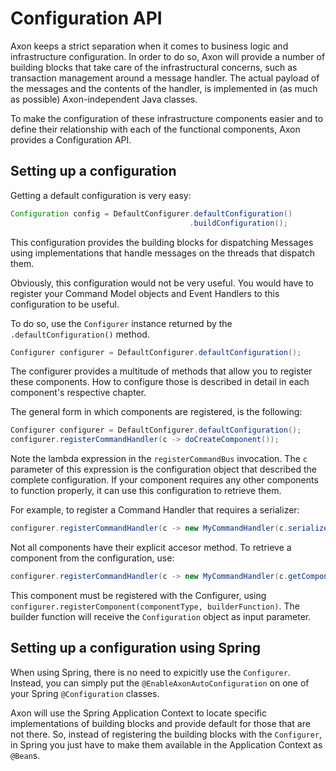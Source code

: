 Configuration API
=================

Axon keeps a strict separation when it comes to business logic and infrastructure configuration. In order to do so, Axon will provide a number of building blocks that take care of the infrastructural concerns, such as transaction management around a message handler. The actual payload of the messages and the contents of the handler, is implemented in (as much as possible) Axon-independent Java classes.

To make the configuration of these infrastructure components easier and to define their relationship with each of the functional components, Axon provides a Configuration API.

Setting up a configuration
--------------------------

Getting a default configuration is very easy:

``` java
Configuration config = DefaultConfigurer.defaultConfiguration()
                                        .buildConfiguration();
```

This configuration provides the building blocks for dispatching Messages using implementations that handle messages on the threads that dispatch them.

Obviously, this configuration would not be very useful. You would have to register your Command Model objects and Event Handlers to this configuration to be useful.

To do so, use the `Configurer` instance returned by the `.defaultConfiguration()` method.

``` java
Configurer configurer = DefaultConfigurer.defaultConfiguration();
```

The configurer provides a multitude of methods that allow you to register these components. How to configure those is described in detail in each component's respective chapter.

The general form in which components are registered, is the following:

``` java
Configurer configurer = DefaultConfigurer.defaultConfiguration();
configurer.registerCommandHandler(c -> doCreateComponent());
```

Note the lambda expression in the `registerCommandBus` invocation. The `c` parameter of this expression is the configuration object that described the complete configuration. If your component requires any other components to function properly, it can use this configuration to retrieve them.

For example, to register a Command Handler that requires a serializer:

``` java
configurer.registerCommandHandler(c -> new MyCommandHandler(c.serializer());
```

Not all components have their explicit accesor method. To retrieve a component from the configuration, use:
``` java
configurer.registerCommandHandler(c -> new MyCommandHandler(c.getComponent(MyOtherComponent.class));
```

This component must be registered with the Configurer, using `configurer.registerComponent(componentType, builderFunction)`. The builder function will receive the `Configuration` object as input parameter.

Setting up a configuration using Spring
---------------------------------------

When using Spring, there is no need to expicitly use the `Configurer`. Instead, you can simply put the `@EnableAxonAutoConfiguration` on one of your Spring `@Configuration` classes.

Axon will use the Spring Application Context to locate specific implementations of building blocks and provide default for those that are not there. So, instead of registering the building blocks with the `Configurer`, in Spring you just have to make them available in the Application Context as `@Bean`s.
